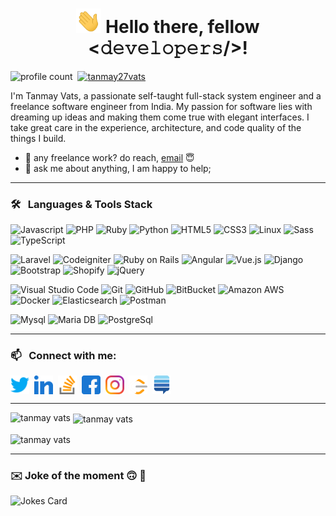 <h1 align="center"><img src="https://raw.githubusercontent.com/tanmay27vats/tanmay27vats/master/assets/images/waving-hand.gif" width='40'> Hello there, fellow <𝚍𝚎𝚟𝚎𝚕𝚘𝚙𝚎𝚛𝚜/>!</h1>

![profile count](https://komarev.com/ghpvc/?username=tanmay27vats&label=Profile%20views&color=0e75b6&style=flat-square)&nbsp;
[![tanmay27vats](https://img.shields.io/twitter/follow/tanmay27vats?logo=twitter&style=flat-square)](https://twitter.com/tanmay27vats)&nbsp;

<!--- 
[![Tanmay Vats's Stack Overflow Reputation](https://img.shields.io/stackexchange/stackoverflow/r/5251601?color=orange&label=reputation&logo=stackoverflow&style=flat-square)](https://stackoverflow.com/users/5251601 "Tanmay Vats's Stack Overflow Reputation")&nbsp;
[![Tanmay Vats's Wordpress Stack Exchange Reputation](https://img.shields.io/stackexchange/wordpress/r/90238?color=1572A1&label=reputation&logo=stackexchange&style=flat-square)](https://stackoverflow.com/users/90238 "Tanmay Vats's Wordpress Stack Exchange Reputation")&nbsp;
--->


<!--- [![GitHub tanmay27vats](https://img.shields.io/github/followers/tanmay27vats?label=follow&style=flat-square)](https://github.com/tanmay27vats)&nbsp; --->


<p>I'm Tanmay Vats, a passionate self-taught full-stack system engineer and a freelance software engineer from India. My passion for software lies with dreaming up ideas and making them come true with elegant interfaces. I take great care in the experience, architecture, and code quality of the things I build.
</p>

- 💼 any freelance work? do reach, [email](mailto:tanmay27vats@gmail.com) :innocent:
- 💬 ask me about anything, I am happy to help;



-------------------
### 🛠 &nbsp; Languages & Tools Stack

![Javascript](https://img.shields.io/badge/-Javascript-informational?style=flat-square&logo=javascript&logoColor=fff&color=f7df1f)
![PHP](https://img.shields.io/badge/-PHP-informational?style=flat-square&logo=php&logoColor=fff&color=777bb4)
![Ruby](https://img.shields.io/badge/-Ruby-informational?style=flat-square&logo=ruby&logoColor=&color=A20A0A)
![Python](https://img.shields.io/badge/-Python-informational?style=flat-square&logo=python&logoColor=&color=FBD148)
![HTML5](https://img.shields.io/badge/-HTML5-informational?style=flat-square&logo=HTML5&logoColor=fff&color=e34f26)
![CSS3](https://img.shields.io/badge/-CSS3-informational?style=flat-square&logo=CSS3&logoColor=fff&color=EA5C2B)
![Linux](https://img.shields.io/badge/-Linux-informational?style=flat-square&logo=linux&logoColor=fff&color=fcc624)
![Sass](https://img.shields.io/badge/-Sass-informational?style=flat-square&logo=sass&logoColor=fff&color=c36b98)
![TypeScript](https://img.shields.io/badge/-Type_Script-informational?style=flat-square&logo=typescript&logoColor=fff&color=3178c6)

![Laravel](https://img.shields.io/badge/-Laravel-informational?style=flat-square&logo=laravel&logoColor=fff&color=fa5c53)
![Codeigniter](https://img.shields.io/badge/-Codeigniter-informational?style=flat-square&logo=codeigniter&logoColor=&color=fff)
![Ruby on Rails](https://img.shields.io/badge/-Ruby_on_Rails-informational?style=flat-square&logo=ruby-on-rails&logoColor=fff&color=91091E)
![Angular](https://img.shields.io/badge/-Angular-informational?style=flat-square&logo=angular&logoColor=&color=CD1818)
![Vue.js](https://img.shields.io/badge/-Vue_js-informational?style=flat-square&logo=vue.js&logoColor=&color=FBF6F0)
![Django](https://img.shields.io/badge/-Django-informational?style=flat-square&logo=django&logoColor=&color=grey)
![Bootstrap](https://img.shields.io/badge/-Bootstrap-informational?style=flat-square&logo=bootstrap&logoColor=&color=EEEEEE)
![Shopify](https://img.shields.io/badge/-Shopify-informational?style=flat-square&logo=shopify&logoColor=fff&color=7ab55c)
![jQuery](https://img.shields.io/badge/-jQuery-informational?style=flat-square&logo=jquery&logoColor=fff&color=F5A25D)


![Visual Studio Code](https://img.shields.io/badge/-Visual_Studio_Code-informational?style=flat-square&logo=visual-studio-code&logoColor=&color=3776ab)
![Git](https://img.shields.io/badge/-GIT-informational?style=flat-square&logo=git&logoColor=fff&color=f05033)
![GitHub](https://img.shields.io/badge/-GitHub-informational?style=flat-square&logo=github&logoColor=&color=grey)
![BitBucket](https://img.shields.io/badge/-BitBucket-informational?style=flat-square&logo=bitbucket&logoColor=&color=3DB2FF)
![Amazon AWS](https://img.shields.io/badge/-Amazon_Web_Services-informational?style=flat-square&logo=amazon-aws&logoColor=&color=F0A500)
![Docker](https://img.shields.io/badge/-Docker-informational?style=flat-square&logo=docker&logoColor=fff&color=2996ed)
![Elasticsearch](https://img.shields.io/badge/-Elasticsearch-informational?style=flat-square&logo=elasticsearch&logoColor=&color=4A3933)
![Postman](https://img.shields.io/badge/-Postman-informational?style=flat-square&logo=postman&logoColor=fff&color=fa6c37)

![Mysql](https://img.shields.io/badge/-Mysql-informational?style=flat-square&logo=mysql&logoColor=fff&color=4479a1)
![Maria DB](https://img.shields.io/badge/-MariaDB-informational?style=flat-square&logo=mariadb&logoColor=fff&color=FF577F)
![PostgreSql](https://img.shields.io/badge/-PostgreSql-informational?style=flat-square&logo=postgresql&logoColor=fff&color=3893b0)



-------------------

### 📫 &nbsp; Connect with me:


<p align="left">
<a href="https://twitter.com/tanmay27vats" target="_blank"><img align="center" src="https://raw.githubusercontent.com/tanmay27vats/tanmay27vats/master/assets/images/twitter.svg" alt="tanmay vats" height="30" width="30" /></a>&nbsp;
<a href="https://linkedin.com/in/tanmay27vats" target="_blank"><img align="center" src="https://raw.githubusercontent.com/tanmay27vats/tanmay27vats/master/assets/images/linked-in-alt.svg" alt="tanmay vats" height="30" width="30" /></a>&nbsp;
<a href="https://stackoverflow.com/users/tanmay27vats" target="_blank"><img align="center" src="https://raw.githubusercontent.com/tanmay27vats/tanmay27vats/master/assets/images/stack-overflow.svg" alt="tanmay vats" height="30" width="30" /></a>&nbsp;
<a href="https://fb.com/tanmay27vats" target="_blank"><img align="center" src="https://raw.githubusercontent.com/tanmay27vats/tanmay27vats/master/assets/images/facebook.svg" alt="tanmay vats" height="30" width="30" /></a>&nbsp;
<a href="https://instagram.com/tanmay27vats" target="_blank"><img align="center" src="https://raw.githubusercontent.com/tanmay27vats/tanmay27vats/master/assets/images/instagram.svg" alt="tanmay vats" height="30" width="30" /></a>&nbsp;
<a href="https://www.leetcode.com/tanmay27vats" target="_blank"><img align="center" src="https://raw.githubusercontent.com/tanmay27vats/tanmay27vats/master/assets/images/leet-code.svg" alt="tanmay vats" height="30" width="30" /></a>&nbsp;
<a href="https://wordpress.stackexchange.com/users/90238/tanmay-vats?tab=profile" target="_blank"><img align="center" src="https://raw.githubusercontent.com/tanmay27vats/tanmay27vats/master/assets/images/stackexchange.svg" alt="tanmay vats" height="30" width="30" /></a>&nbsp;
</p>


-------------------



<p><img align="left" src="https://github-readme-stats.vercel.app/api/top-langs?username=tanmay27vats&show_icons=true&locale=en&layout=compact" alt="tanmay vats" /></p>

<p>&nbsp;<img align="center" src="https://github-readme-stats.vercel.app/api?username=tanmay27vats&show_icons=true&locale=en" alt="tanmay vats" /></p>

<p><img align="center" src="https://github-readme-streak-stats.herokuapp.com/?user=tanmay27vats&" alt="tanmay vats" /></p>

-------------------
### :envelope: Joke of the moment :upside_down_face: :man_dancing:
![Jokes Card](https://readme-jokes.vercel.app/api)

<!---
- 👋 Hi, I’m Tanmay Vats (@tanmay27vats)
- 🌱 I’m currently learning Python
- 🔭 I’m currently working on ...
- 💞️ I’m looking to collaborate on ...
- 📫 How to reach me ...
- 👀 I’m interested in ...
- 👯 I’m looking to collaborate on ...
- 🤔 I’m looking for help with ...
- 💬 Ask me about ...
- 📫 How to reach me: ...
- 😄 Pronouns: ...
- ⚡ Fun fact: ...
tanmay27vats/tanmay27vats is a ✨ special ✨ repository because its `README.md` (this file) appears on your GitHub profile.

<p align="left"> <a href="https://github.com/ryo-ma/github-profile-trophy"><img src="https://github-profile-trophy.vercel.app/?username=tanmay27vats" alt="tanmay vats" /></a> </p>
--->
